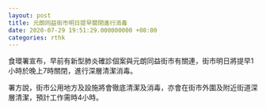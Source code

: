 ```yaml
---
layout: post
title: 元朗同益街市明日提早關閉進行消毒
date: 2020-07-29 19:51:29.000000000 +08:00
categories: rthk
---
```


食環署宣布，早前有新型肺炎確診個案與元朗同益街巿有關連，街市明日將提早1小時於晚上7時關閉，進行深層清潔消毒。

署方說，街市公用地方及設施將會徹底清潔及消毒，亦會在街巿外圍及附近街道深層清潔，預計工作需時4小時。
